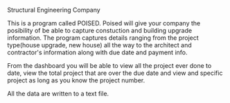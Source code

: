 Structural Engineering Company

This is a program called POISED.
Poised will give your company the posibility of be able to capture constuction and building upgrade information.
The program captures details ranging from the project type(house upgrade, new house) all the way to the architect and contractor's 
information along with due date and payment info.

From the dashboard you will be able to view all the project ever done to date, view the total project that are over the due date
and view and specific project as long as you know the project number.

All the data are written to a text file.
